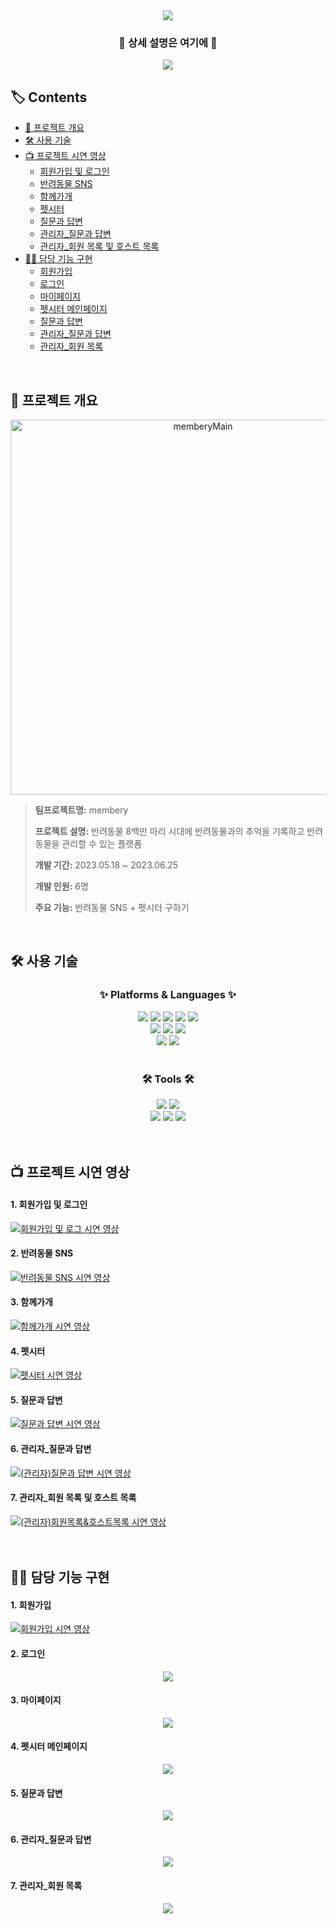 <div align=center>
	<img src="https://capsule-render.vercel.app/api?type=waving&color=e4969b&height=200&section=header&text=membery&fontSize=90" />	
</div>
<div align=center>
	<h3>🐶 상세 설명은 여기에 🍒</h3>
</div>
<div align=center>
	<a href="https://www.notion.so/Lily-membery-1e3b2ef6a2794ce49f8d1003592291cb">
		<img src="https://img.shields.io/badge/Notion-000000?style=flat&logo=Notion&logoColor=white" />
	</a>
	<br>
</div>

## 🏷️ Contents

* [📍 프로젝트 개요](#-프로젝트-개요)<br>
* [🛠️ 사용 기술](#-사용-기술)<br>
* [📺 프로젝트 시연 영상](#-프로젝트-시연-영상)
  * [회원가입 및 로그인](#1-회원가입-및-로그인)<br>
  * [반려동물 SNS](#2-반려동물-SNS)<br>
  * [함께가개](#3-함께가개)<br>
  * [펫시터](#4-펫시터)<br>
  * [질문과 답변](#5-질문과-답변)<br>
  * [관리자_질문과 답변](#6-관리자_질문과-답변)<br>
  * [관리자_회원 목록 및 호스트 목록](#7-관리자_회원-목록-및-호스트-목록)<br>
* [👩‍💻 담당 기능 구현](#-담당-기능-구현)
  * [회원가입](#1-회원가입)<br>
  * [로그인](#2-로그인)<br>
  * [마이페이지](#3-마이페이지)<br>
  * [펫시터 메인페이지](#4-펫시터-메인페이지)<br>
  * [질문과 답변](#5-질문과-답변)<br>
  * [관리자_질문과 답변](#6-관리자_질문과-답변)<br>
  * [관리자_회원 목록](#7-관리자_회원-목록)<br>
<br>

## 📍 프로젝트 개요
<p align="center"><img width="600" alt="memberyMain" src="https://github.com/lllilyk/Membery/assets/121800484/baea2fed-8901-4517-bca6-b746b495447b"></p>

> **팀프로젝트명:** membery <br>
> 
> **프로젝트 설명:** 반려동물 8백만 마리 시대에 반려동물과의 추억을 기록하고 반려동물을 관리할 수 있는 플랫폼 <br>
> 
> **개발 기간:** 2023.05.18 ~ 2023.06.25 <br>
>
> **개발 인원:** 6명 <br>
> 
> **주요 기능:** 반려동물 SNS + 펫시터 구하기
<br>

## 🛠️ 사용 기술

<div align=center>
	<h3>✨ Platforms & Languages ✨</h3>
</div>
<div align="center">
	<img src="https://img.shields.io/badge/Java-007396?style=flat&logo=Conda-Forge&logoColor=white" />
	<img src="https://img.shields.io/badge/HTML5-E34F26?style=flat&logo=HTML5&logoColor=white" />
	<img src="https://img.shields.io/badge/CSS3-1572B6?style=flat&logo=CSS3&logoColor=white" />
	<img src="https://img.shields.io/badge/JavaScript-F7DF1E?style=flat&logo=JavaScript&logoColor=white" />
	<img src="https://img.shields.io/badge/jQuery-0769AD?style=flat&logo=jQuery&logoColor=white" />
	<br>
	<img src="https://img.shields.io/badge/Spring-6DB33F?style=flat&logo=Spring&logoColor=white" />
	<img src="https://img.shields.io/badge/Bootstrap-7952B3?style=flat&logo=Bootstrap&logoColor=white" />
	<img src="https://img.shields.io/badge/Mybatis-000000?style=flat&logo=Fluentd&logoColor=white" />
	<br>
	<img src="https://img.shields.io/badge/MySQL-4479A1?style=flat&logo=MySQL&logoColor=white" />
	<img src="https://img.shields.io/badge/MariaDB-003545?style=flat&logo=MariaDB&logoColor=white" />
</div>
<br>
<div align=center>
	<h3>🛠 Tools 🛠</h3>
</div>
<div align=center>
	<img src="https://img.shields.io/badge/SpringToolSuite-6DB33F?style=flat&logo=Spring&logoColor=white" />
	<img src="https://img.shields.io/badge/Tomcat-F8DC75?style=flat&logo=ApacheTomcat&logoColor=white" />
	<br>
	<img src="https://img.shields.io/badge/AWS-232F3E?style=flat&logo=AmazonAWS&logoColor=white" />
	<img src="https://img.shields.io/badge/GitHub-181717?style=flat&logo=GitHub&logoColor=white" />
  <img src="https://img.shields.io/badge/Notion-000000?style=flat&logo=Notion&logoColor=white" />
</div>
<br><br>

## 📺 프로젝트 시연 영상
#### 1. 회원가입 및 로그인
[![회원가입 및 로그 시연 영상](http://img.youtube.com/vi/8UuhCAJZx2w/0.jpg)](https://youtu.be/8UuhCAJZx2w?t=0s) 

#### 2. 반려동물 SNS
[![반려동물 SNS 시연 영상](http://img.youtube.com/vi/cjIyR_nfSMU/0.jpg)](https://youtu.be/cjIyR_nfSMU?t=0s) 

#### 3. 함께가개
[![함께가개 시연 영상](http://img.youtube.com/vi/x8F2IxPn4os/0.jpg)](https://youtu.be/x8F2IxPn4os?t=0s) 

#### 4. 펫시터
[![펫시터 시연 영상](http://img.youtube.com/vi/okFDe2GIQQA/0.jpg)](https://youtu.be/okFDe2GIQQA?t=0s) 

#### 5. 질문과 답변
[![질문과 답변 시연 영상](http://img.youtube.com/vi/yHUll82EDIk/0.jpg)](https://youtu.be/yHUll82EDIk?t=0s) 

#### 6. 관리자_질문과 답변
[![(관리자)질문과 답변 시연 영상](http://img.youtube.com/vi/GFnS2OVrlUw/0.jpg)](https://youtu.be/GFnS2OVrlUw?t=0s) 

#### 7. 관리자_회원 목록 및 호스트 목록
[![(관리자)회원목록&호스트목록 시연 영상](http://img.youtube.com/vi/G6EsxcucYLw/0.jpg)](https://youtu.be/G6EsxcucYLw?t=0s) 
<br><br><br>

## 👩‍💻 담당 기능 구현
#### 1. 회원가입
[![회원가입 시연 영상](http://img.youtube.com/vi/GRg4CuAbYAM/0.jpg)](https://youtu.be/GRg4CuAbYAM?t=0s) 

#### 2. 로그인
<p align="center">  
<img src="https://github.com/lllilyk/Membery/assets/121800484/88f6d2ec-792c-4926-bf0b-3818a21f0e3e">
</p>

#### 3. 마이페이지
<p align="center">
<img src="https://github.com/lllilyk/Membery/assets/121800484/69693c8b-30ba-4da2-8d4a-3779d5db9103">
</p>

#### 4. 펫시터 메인페이지
<p align="center">
<img src="https://github.com/lllilyk/Membery/assets/121800484/b0d0f010-7231-4b94-af80-2c0aaf9a2082">
</p>

#### 5. 질문과 답변
<p align="center">
<img src="https://github.com/lllilyk/Membery/assets/121800484/419f039d-d258-4ec9-9441-87c46f931997">
</p>

#### 6. 관리자_질문과 답변
<p align="center">
<img src="https://github.com/lllilyk/Membery/assets/121800484/2039d7d5-3cda-470d-b0f1-c2b09dd70cc9">
</p>

#### 7. 관리자_회원 목록
<p align="center">
<img src="https://github.com/lllilyk/Membery/assets/121800484/f088dc5e-6914-478c-b45f-ad4d16a8db6d">
</p>
